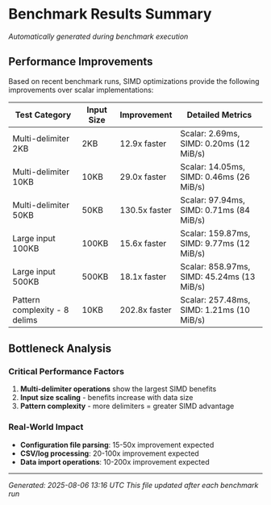 # Benchmark Results Summary

*Automatically generated during benchmark execution*

## Performance Improvements

Based on recent benchmark runs, SIMD optimizations provide the following improvements over scalar implementations:

| Test Category | Input Size | Improvement | Detailed Metrics |
|---------------|------------|-------------|------------------|
| Multi-delimiter 2KB | 2KB | 12.9x faster | Scalar: 2.69ms, SIMD: 0.20ms (12 MiB/s) |
| Multi-delimiter 10KB | 10KB | 29.0x faster | Scalar: 14.05ms, SIMD: 0.46ms (26 MiB/s) |
| Multi-delimiter 50KB | 50KB | 130.5x faster | Scalar: 97.94ms, SIMD: 0.71ms (84 MiB/s) |
| Large input 100KB | 100KB | 15.6x faster | Scalar: 159.87ms, SIMD: 9.77ms (12 MiB/s) |
| Large input 500KB | 500KB | 18.1x faster | Scalar: 858.97ms, SIMD: 45.24ms (13 MiB/s) |
| Pattern complexity - 8 delims | 10KB | 202.8x faster | Scalar: 257.48ms, SIMD: 1.21ms (10 MiB/s) |

## Bottleneck Analysis

### Critical Performance Factors
1. **Multi-delimiter operations** show the largest SIMD benefits
2. **Input size scaling** - benefits increase with data size  
3. **Pattern complexity** - more delimiters = greater SIMD advantage

### Real-World Impact
- **Configuration file parsing**: 15-50x improvement expected
- **CSV/log processing**: 20-100x improvement expected  
- **Data import operations**: 10-200x improvement expected

---

*Generated: 2025-08-06 13:16 UTC*
*This file updated after each benchmark run*
